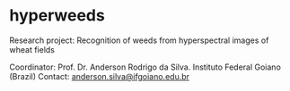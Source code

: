 # hyperweeds
Research project: Recognition of weeds from hyperspectral images of wheat fields

Coordinator: Prof. Dr. Anderson Rodrigo da Silva. Instituto Federal Goiano (Brazil)
Contact: anderson.silva@ifgoiano.edu.br
